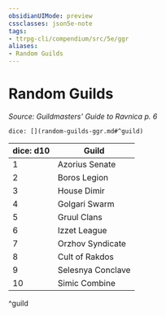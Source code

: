 ```yaml
---
obsidianUIMode: preview
cssclasses: json5e-note
tags:
- ttrpg-cli/compendium/src/5e/ggr
aliases:
- Random Guilds
---
```

# Random Guilds
*Source: Guildmasters' Guide to Ravnica p. 6* 

`dice: [](random-guilds-ggr.md#^guild)`

| dice: d10 | Guild |
|-----------|-------|
| 1 | Azorius Senate |
| 2 | Boros Legion |
| 3 | House Dimir |
| 4 | Golgari Swarm |
| 5 | Gruul Clans |
| 6 | Izzet League |
| 7 | Orzhov Syndicate |
| 8 | Cult of Rakdos |
| 9 | Selesnya Conclave |
| 10 | Simic Combine |
^guild